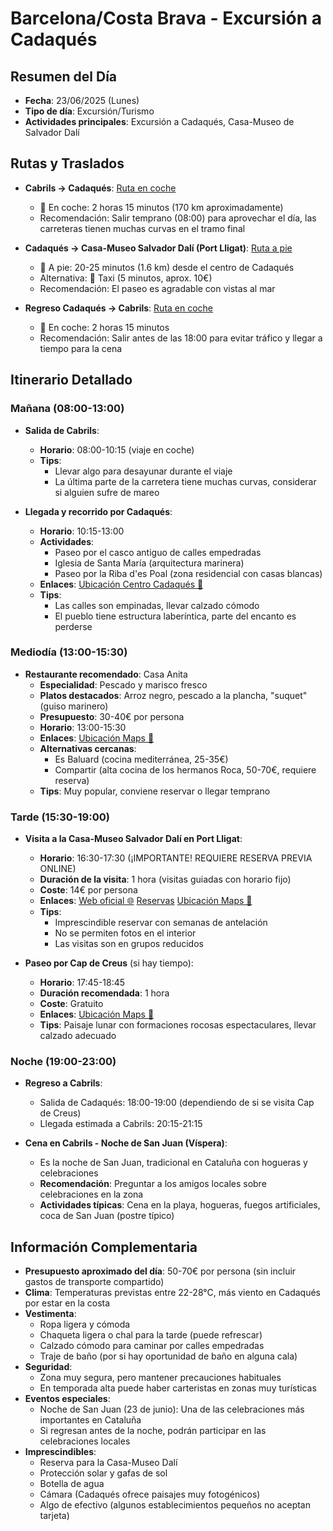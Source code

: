 # Barcelona/Costa Brava - Excursión a Cadaqués

## Resumen del Día
* **Fecha**: 23/06/2025 (Lunes)
* **Tipo de día**: Excursión/Turismo
* **Actividades principales**: Excursión a Cadaqués, Casa-Museo de Salvador Dalí

## Rutas y Traslados
* **Cabrils → Cadaqués**: [Ruta en coche](https://www.google.com/maps/dir/?api=1&origin=Cabrils&destination=Cadaques&travelmode=driving)
  * 🚗 En coche: 2 horas 15 minutos (170 km aproximadamente)
  * Recomendación: Salir temprano (08:00) para aprovechar el día, las carreteras tienen muchas curvas en el tramo final

* **Cadaqués → Casa-Museo Salvador Dalí (Port Lligat)**: [Ruta a pie](https://www.google.com/maps/dir/?api=1&origin=Cadaques&destination=Casa+Museo+Dali+Port+Lligat&travelmode=walking)
  * 🚶 A pie: 20-25 minutos (1.6 km) desde el centro de Cadaqués
  * Alternativa: 🚕 Taxi (5 minutos, aprox. 10€)
  * Recomendación: El paseo es agradable con vistas al mar

* **Regreso Cadaqués → Cabrils**: [Ruta en coche](https://www.google.com/maps/dir/?api=1&origin=Cadaques&destination=Cabrils&travelmode=driving)
  * 🚗 En coche: 2 horas 15 minutos
  * Recomendación: Salir antes de las 18:00 para evitar tráfico y llegar a tiempo para la cena

## Itinerario Detallado
### Mañana (08:00-13:00)
* **Salida de Cabrils**: 
  * **Horario**: 08:00-10:15 (viaje en coche)
  * **Tips**: 
    * Llevar algo para desayunar durante el viaje
    * La última parte de la carretera tiene muchas curvas, considerar si alguien sufre de mareo

* **Llegada y recorrido por Cadaqués**:
  * **Horario**: 10:15-13:00
  * **Actividades**:
    * Paseo por el casco antiguo de calles empedradas
    * Iglesia de Santa María (arquitectura marinera)
    * Paseo por la Riba d'es Poal (zona residencial con casas blancas)
  * **Enlaces**: [Ubicación Centro Cadaqués 📍](https://www.google.com/maps/dir/?api=1&destination=Cadaques+Centro&travelmode=walking)
  * **Tips**: 
    * Las calles son empinadas, llevar calzado cómodo
    * El pueblo tiene estructura laberíntica, parte del encanto es perderse

### Mediodía (13:00-15:30)
* **Restaurante recomendado**: Casa Anita
  * **Especialidad**: Pescado y marisco fresco
  * **Platos destacados**: Arroz negro, pescado a la plancha, "suquet" (guiso marinero)
  * **Presupuesto**: 30-40€ por persona
  * **Horario**: 13:00-15:30
  * **Enlaces**: [Ubicación Maps 📍](https://www.google.com/maps/dir/?api=1&destination=Casa+Anita+Cadaques&travelmode=walking)
  * **Alternativas cercanas**: 
    * Es Baluard (cocina mediterránea, 25-35€)
    * Compartir (alta cocina de los hermanos Roca, 50-70€, requiere reserva)
  * **Tips**: Muy popular, conviene reservar o llegar temprano

### Tarde (15:30-19:00)
* **Visita a la Casa-Museo Salvador Dalí en Port Lligat**:
  * **Horario**: 16:30-17:30 (¡IMPORTANTE! REQUIERE RESERVA PREVIA ONLINE)
  * **Duración de la visita**: 1 hora (visitas guiadas con horario fijo)
  * **Coste**: 14€ por persona
  * **Enlaces**: [Web oficial 🌐](https://www.salvador-dali.org/en/museums/house-salvador-dali-in-portlligat/) [Reservas](https://tickets.salvador-dali.org/en/) [Ubicación Maps 📍](https://www.google.com/maps/dir/?api=1&destination=Casa+Museo+Salvador+Dali+Port+Lligat&travelmode=walking)
  * **Tips**: 
    * Imprescindible reservar con semanas de antelación
    * No se permiten fotos en el interior
    * Las visitas son en grupos reducidos

* **Paseo por Cap de Creus** (si hay tiempo):
  * **Horario**: 17:45-18:45
  * **Duración recomendada**: 1 hora
  * **Coste**: Gratuito
  * **Enlaces**: [Ubicación Maps 📍](https://www.google.com/maps/dir/?api=1&destination=Cap+de+Creus&travelmode=driving)
  * **Tips**: Paisaje lunar con formaciones rocosas espectaculares, llevar calzado adecuado

### Noche (19:00-23:00)
* **Regreso a Cabrils**: 
  * Salida de Cadaqués: 18:00-19:00 (dependiendo de si se visita Cap de Creus)
  * Llegada estimada a Cabrils: 20:15-21:15

* **Cena en Cabrils - Noche de San Juan (Víspera)**:
  * Es la noche de San Juan, tradicional en Cataluña con hogueras y celebraciones
  * **Recomendación**: Preguntar a los amigos locales sobre celebraciones en la zona
  * **Actividades típicas**: Cena en la playa, hogueras, fuegos artificiales, coca de San Juan (postre típico)

## Información Complementaria
* **Presupuesto aproximado del día**: 50-70€ por persona (sin incluir gastos de transporte compartido)
* **Clima**: Temperaturas previstas entre 22-28°C, más viento en Cadaqués por estar en la costa
* **Vestimenta**: 
  * Ropa ligera y cómoda
  * Chaqueta ligera o chal para la tarde (puede refrescar)
  * Calzado cómodo para caminar por calles empedradas
  * Traje de baño (por si hay oportunidad de baño en alguna cala)
* **Seguridad**: 
  * Zona muy segura, pero mantener precauciones habituales
  * En temporada alta puede haber carteristas en zonas muy turísticas
* **Eventos especiales**:
  * Noche de San Juan (23 de junio): Una de las celebraciones más importantes en Cataluña
  * Si regresan antes de la noche, podrán participar en las celebraciones locales
* **Imprescindibles**:
  * Reserva para la Casa-Museo Dalí
  * Protección solar y gafas de sol
  * Botella de agua
  * Cámara (Cadaqués ofrece paisajes muy fotogénicos)
  * Algo de efectivo (algunos establecimientos pequeños no aceptan tarjeta)
